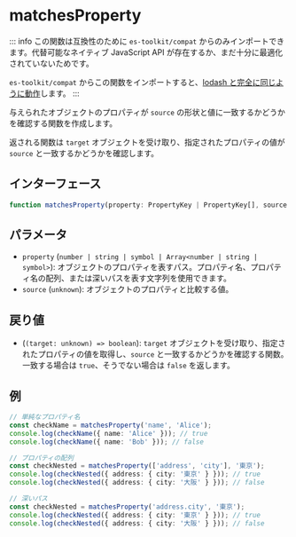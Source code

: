 # matchesProperty

::: info
この関数は互換性のために `es-toolkit/compat` からのみインポートできます。代替可能なネイティブ JavaScript API が存在するか、まだ十分に最適化されていないためです。

`es-toolkit/compat` からこの関数をインポートすると、[lodash と完全に同じように動作](../../../compatibility.md)します。
:::

与えられたオブジェクトのプロパティが `source` の形状と値に一致するかどうかを確認する関数を作成します。

返される関数は `target` オブジェクトを受け取り、指定されたプロパティの値が `source` と一致するかどうかを確認します。

## インターフェース

```typescript
function matchesProperty(property: PropertyKey | PropertyKey[], source: unknown): (target?: unknown) => boolean;
```

## パラメータ

- `property` (`number | string | symbol | Array<number | string | symbol>`): オブジェクトのプロパティを表すパス。プロパティ名、プロパティ名の配列、または深いパスを表す文字列を使用できます。
- `source` (`unknown`): オブジェクトのプロパティと比較する値。

## 戻り値

- (`(target: unknown) => boolean`): `target` オブジェクトを受け取り、指定されたプロパティの値を取得し、`source` と一致するかどうかを確認する関数。一致する場合は `true`、そうでない場合は `false` を返します。

## 例

```typescript
// 単純なプロパティ名
const checkName = matchesProperty('name', 'Alice');
console.log(checkName({ name: 'Alice' })); // true
console.log(checkName({ name: 'Bob' })); // false

// プロパティの配列
const checkNested = matchesProperty(['address', 'city'], '東京');
console.log(checkNested({ address: { city: '東京' } })); // true
console.log(checkNested({ address: { city: '大阪' } })); // false

// 深いパス
const checkNested = matchesProperty('address.city', '東京');
console.log(checkNested({ address: { city: '東京' } })); // true
console.log(checkNested({ address: { city: '大阪' } })); // false
```
